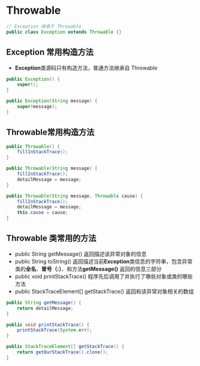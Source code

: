 # Throwable

```java
// Exception 继承于 Throwable
public class Exception extends Throwable {}
```

 ## Exception 常用构造方法

- **Exception**类源码只有构造方法，普通方法继承自 Throwable

```java
public Exception() {
    super();
}

public Exception(String message) {
    super(message);
}
```

## Throwable常用构造方法

```java
public Throwable() {
	fillInStackTrace();
}

public Throwable(String message) {
    fillInStackTrace();
    detailMessage = message;
}

public Throwable(String message, Throwable cause) {
    fillInStackTrace();
    detailMessage = message;
    this.cause = cause;
}
```

## Throwable 类常用的方法

- public String getMessage()                                           返回描述该异常对象的信息
- public String toString()                                                  返回描述当前**Exception**类信息的字符串，包含异常类的**全名**、**冒号（:）**、和方法**getMessage()** 返回的信息三部分
- public void printStackTrace()                                       程序先后调用了并执行了哪些对象或类的哪些方法
- public StackTraceElement[] getStackTrace()             返回和该异常对象相关的数组

```java
public String getMessage() {
    return detailMessage;
}

public void printStackTrace() {
    printStackTrace(System.err);
}

public StackTraceElement[] getStackTrace() {
    return getOurStackTrace().clone();
}
```